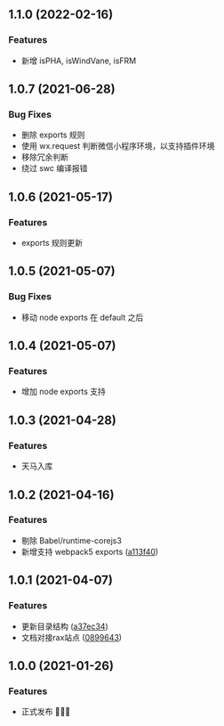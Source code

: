 ## 1.1.0 (2022-02-16)

### Features

* 新增 isPHA, isWindVane, isFRM

## 1.0.7 (2021-06-28)

### Bug Fixes

* 删除 exports 规则
* 使用 wx.request 判断微信小程序环境，以支持插件环境
* 移除冗余判断
* 绕过 swc 编译报错

## 1.0.6 (2021-05-17)

### Features

* exports 规则更新

## 1.0.5 (2021-05-07)

### Bug Fixes

* 移动 node exports 在 default 之后

## 1.0.4 (2021-05-07)

### Features

* 增加 node exports 支持

## 1.0.3 (2021-04-28)

### Features

* 天马入库

## 1.0.2 (2021-04-16)

### Features

* 剔除 Babel/runtime-corejs3
* 新增支持 webpack5 exports ([a113f40](https://github.com/raxjs/universal-api/commit/a113f4034a35c2d5325536026d825175aa889dfd))

## 1.0.1 (2021-04-07)

### Features

* 更新目录结构 ([a37ec34](https://github.com/raxjs/universal-api/commit/a37ec343ec1afb455458a6be27af932052654b58))
* 文档对接rax站点 ([0899643](https://github.com/raxjs/universal-api/commit/089964320fee0163bfd62b529ec8c93e85ad46da))

## 1.0.0 (2021-01-26)

### Features

* 正式发布 🎉🎉🎉
